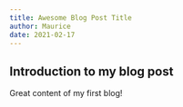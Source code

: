 ```yaml
---
title: Awesome Blog Post Title
author: Maurice
date: 2021-02-17
---
```


## Introduction to my blog post

Great content of my first blog!